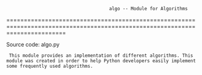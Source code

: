                                           algo -- Module for Algorithms
=============================================================================================================================

Source code: algo.py

     This module provides an implementation of different algorithms. This module was created in order to help Python developers easily implement some frequently used algorithms. 


